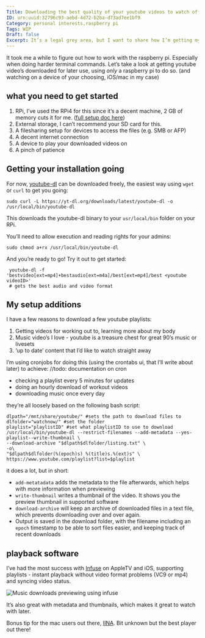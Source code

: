 ```yaml
---
Title: Downloading the best quality of your youtube videos to watch offline using your raspberry pi
ID: urn:uuid:32796c93-aebd-4d72-b2ba-d73ad7ee1bf9
Category: personal interests,raspberry pi
Tags: WIP
Draft: false
Excerpt: It’s a legal grey area, but I want to share how I’m getting my videos offline to watch later.
---
```


It took me a while to figure out how to work with the raspberry pi. Especially when doing harder terminal commands. Let’s take a look at getting youtube video’s downloaded for later use, using _only_ a raspberry pi to do so. (and watching on a device of your choosing, iOS/mac in my case)

## what you need to get started

1. RPi, I’ve used the RPi4 for this since it’s a decent machine, 2 GB of memory cuts it for me. ([full setup doc here](https://casey.berlin/pages/raspberry-pi-101/))
2. External storage, I can’t recommend your SD card for this.
3. A filesharing setup for devices to access the files (e.g. SMB or AFP)
4. A decent internet connection
5. A device to play your downloaded videos on
6. A pinch of patience

## Getting your installation going

For now, [youtube-dl](https://youtube-dl.org) can be downloaded freely, the easiest way using `wget` or `curl` to get you going:

```shell
sudo curl -L https://yt-dl.org/downloads/latest/youtube-dl -o /usr/local/bin/youtube-dl
```

This downloads the youtube-dl binary to your `usr/local/bin` folder on your RPi.

You’ll need to allow execution and reading rights for your admins:

```shell
sudo chmod a+rx /usr/local/bin/youtube-dl
```

And you’re ready to go! Try it out to get started:

```shell
 youtube-dl -f 'bestvideo[ext=mp4]+bestaudio[ext=m4a]/best[ext=mp4]/best <youtube videoID>'
 # gets the best audio and video format
```

## My setup additions

I have a few reasons to download a few youtube playlists:

1. Getting videos for working out to, learning more about my body
2. Music video’s I love - youtube is a treasure chest for great 90’s music or livesets
3. ‘up to date’ content that I’d like to watch straight away

I’m using cronjobs for doing this (using the crontabs ui, that I’ll write about later) to achieve:
//todo: documentation on cron

* checking a playlist every 5 minutes for updates
* doing an hourly download of workout videos
* downloading music once every day

they’re all loosely based on the following bash script:

```shell
dlpath="/mnt/share/youtube/" #sets the path to download files to
dlfolder="watchnow/" #set the folder
playlist="playlistID" #set what playlistID to use to download
/usr/local/bin/youtube-dl --restrict-filenames --add-metadata --yes-playlist--write-thumbnail \
--download-archive "$dlpath$dlfolder/listing.txt" \
-o\
"$dlpath$dlfolder(%(epoch)s) %(title)s.%(ext)s" \
https://www.youtube.com/playlist?list=$playlist
```

it does a lot, but in short:
* `add-metatadata` adds the metadata to the file afterwards, which helps with more information when previewing
* `write-thumbnail` writes a thumbnail of the video. It shows you the preview thumbnail in supported software
* `download-archive` will keep an archive of downloaded files in a text file, which prevents downloading over and over again.
* Output is saved in the download folder, with the filename including an `epoch` timestamp to be able to sort files easier, and keeping track of recent downloads

## playback software

I’ve had the most success with [Infuse](https://firecore.com/infuse) on AppleTV and iOS, supporting playlists - instant playback without video format problems (VC9 or mp4) and syncing video status.

![Music downloads previewing using infuse](https://casey.berlin/wp-content/uploads/2021/03/Music-downloads-previewing-using-infuse.jpeg)

It’s also great with metadata and thumbnails, which makes it great to watch with later.

Bonus tip for the mac users out there, [IINA](https://iina.io). Bit unknown but the best player out there!